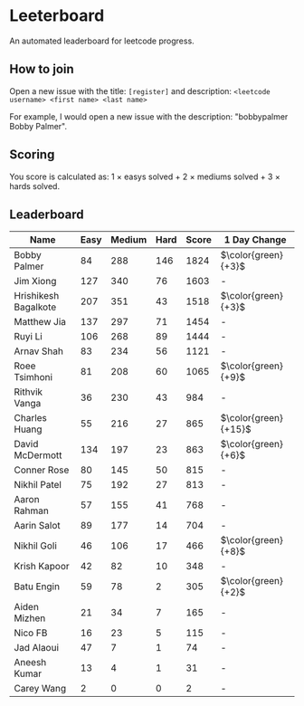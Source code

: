 # Leeterboard

An automated leaderboard for leetcode progress.

## How to join

Open a new issue with the title: `[register]` and description:
`<leetcode username> <first name> <last name>`

For example, I would open a new issue with the description: "bobbypalmer Bobby Palmer".

## Scoring

You score is calculated as:
1 $\times$ easys solved + 2 $\times$ mediums solved + 3 $\times$ hards solved.

## Leaderboard
| Name | Easy | Medium | Hard | Score | 1 Day Change |
| --- | --- | --- | --- | --- | --- |
| Bobby Palmer | 84 | 288 | 146 | 1824 | $\color{green}{+3}$ |
| Jim Xiong | 127 | 340 | 76 | 1603 | - |
| Hrishikesh Bagalkote | 207 | 351 | 43 | 1518 | $\color{green}{+3}$ |
| Matthew Jia | 137 | 297 | 71 | 1454 | - |
| Ruyi Li | 106 | 268 | 89 | 1444 | - |
| Arnav Shah | 83 | 234 | 56 | 1121 | - |
| Roee Tsimhoni | 81 | 208 | 60 | 1065 | $\color{green}{+9}$ |
| Rithvik Vanga | 36 | 230 | 43 | 984 | - |
| Charles Huang | 55 | 216 | 27 | 865 | $\color{green}{+15}$ |
| David McDermott | 134 | 197 | 23 | 863 | $\color{green}{+6}$ |
| Conner Rose | 80 | 145 | 50 | 815 | - |
| Nikhil Patel | 75 | 192 | 27 | 813 | - |
| Aaron Rahman | 57 | 155 | 41 | 768 | - |
| Aarin Salot | 89 | 177 | 14 | 704 | - |
| Nikhil Goli | 46 | 106 | 17 | 466 | $\color{green}{+8}$ |
| Krish Kapoor | 42 | 82 | 10 | 348 | - |
| Batu Engin | 59 | 78 | 2 | 305 | $\color{green}{+2}$ |
| Aiden Mizhen | 21 | 34 | 7 | 165 | - |
| Nico FB | 16 | 23 | 5 | 115 | - |
| Jad Alaoui | 47 | 7 | 1 | 74 | - |
| Aneesh Kumar | 13 | 4 | 1 | 31 | - |
| Carey Wang | 2 | 0 | 0 | 2 | - |
